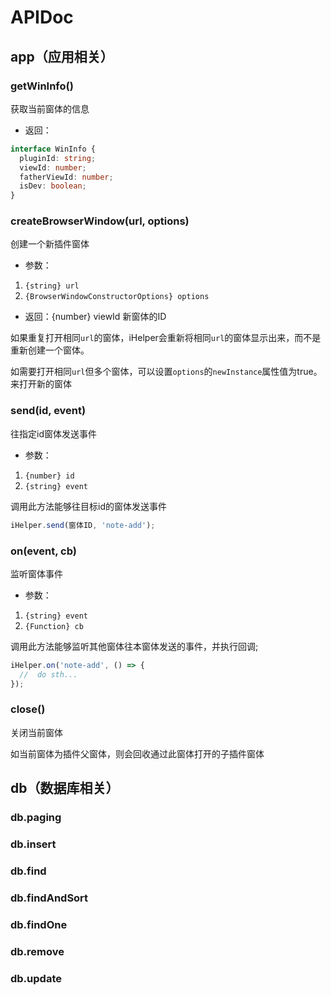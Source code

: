 # APIDoc

##  app（应用相关）

### getWinInfo()

获取当前窗体的信息
* 返回：
```ts
interface WinInfo {
  pluginId: string;
  viewId: number;
  fatherViewId: number;
  isDev: boolean;
}
```

### createBrowserWindow(url, options)

创建一个新插件窗体
* 参数：
1. `{string} url`
2. `{BrowserWindowConstructorOptions} options`

* 返回：{number} viewId 新窗体的ID

如果重复打开相同`url`的窗体，iHelper会重新将相同`url`的窗体显示出来，而不是重新创建一个窗体。

如需要打开相同`url`但多个窗体，可以设置`options`的`newInstance`属性值为true。来打开新的窗体

### send(id, event)

往指定id窗体发送事件
* 参数：
1. `{number} id`
2. `{string} event`

调用此方法能够往目标id的窗体发送事件

```js
iHelper.send(窗体ID, 'note-add');
```

### on(event, cb)

监听窗体事件
* 参数：
1. `{string} event`
2. `{Function} cb`

调用此方法能够监听其他窗体往本窗体发送的事件，并执行回调;

```js
iHelper.on('note-add', () => {
  //  do sth...
});
```

### close()

关闭当前窗体

如当前窗体为插件父窗体，则会回收通过此窗体打开的子插件窗体


##  db（数据库相关）

### db.paging

### db.insert

### db.find

### db.findAndSort

### db.findOne

### db.remove

### db.update
